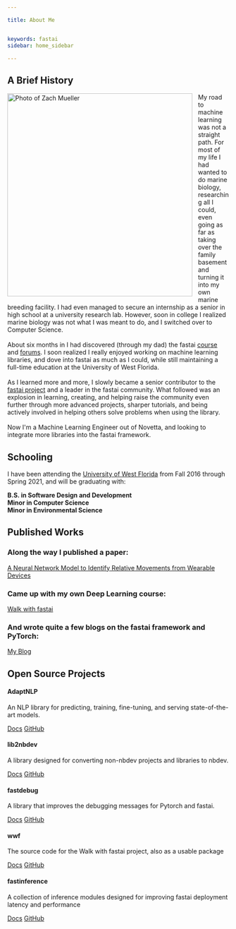 ```yaml
---

title: About Me


keywords: fastai
sidebar: home_sidebar

---
```

<div class="row">
    <div class="panel panel-default text-center">
        <h2>A Brief History</h2>
    <img src="/assets/images/portrait.png" alt="Photo of Zach Mueller" style="width:420px;height:460px; padding: 0px 10px 0px 0px" align="left">
    My road to machine learning was not a straight path. For most of my life I had wanted to do marine biology, researching all I could, even going as far as taking over the family basement and turning it into my own marine breeding facility. I had even managed to secure an internship as a senior in high school at a university research lab. However, soon in college I realized marine biology was not what I was meant to do, and I switched over to Computer Science.<br><br>About six months in I had discovered (through my dad) the fastai <a href="https://course.fast.ai">course</a> and <a href="https://forums.fast.ai">forums</a>. I soon realized I really enjoyed working on machine learning libraries, and dove into fastai as much as I could, while still maintaining a full-time education at the University of West Florida. <br><br>As I learned more and more, I slowly became a senior contributor to the <a href="https://github.com/fastai/fastai">fastai project</a> and a leader in the fastai community. What followed was an explosion in learning, creating, and helping raise the community even further through more advanced projects, sharper tutorials, and being actively involved in helping others solve problems when using the library. <br><br>Now I'm a Machine Learning Engineer out of Novetta, and looking to integrate more libraries into the fastai framework.
    </div>
</div>

<div class="row">
    <div class="panel panel-default text-center">
             <h2>Schooling</h2>
             <p>I have been attending the <a href="https://uwf.edu/">University of West Florida</a> from Fall 2016 through Spring 2021, and will be graduating with:</p>
         <span class="fa-stack fa-1x">
               <i class="fa fa-circle fa-stack-2x text-primary"></i>
               <i class="fa fa-hand-o-right fa-stack-1x fa-inverse"></i>
         </span>
        <b>B.S. in Software Design and Development</b>
        <br>
        <span class="fa-stack fa-1x">
               <i class="fa fa-circle fa-stack-2x text-primary"></i>
               <i class="fa fa-hand-o-right fa-stack-1x fa-inverse"></i>
         </span>
        <b>Minor in Computer Science</b>
        <br>
        <span class="fa-stack fa-1x">
               <i class="fa fa-circle fa-stack-2x text-primary"></i>
               <i class="fa fa-hand-o-right fa-stack-1x fa-inverse"></i>
         </span>
        <b>Minor in Environmental Science</b>
        <br>
        <h2>Published Works</h2>
        <h3>Along the way I published a paper:</h3>
        <span class="fa-stack fa-1x">
               <i class="fa fa-circle fa-stack-2x text-primary"></i>
               <i class="fa fa-book fa-stack-1x fa-inverse"></i>
         </span>
        <a href="https://ieeexplore.ieee.org/document/9368261">A Neural Network Model to Identify Relative Movements from Wearable Devices</a>
        <h3>Came up with my own Deep Learning course:</h3>
        <span class="fa-stack fa-1x">
               <i class="fa fa-circle fa-stack-2x text-primary"></i>
               <i class="fa fa-pencil fa-stack-1x fa-inverse"></i>
         </span>
        <a href="https://walkwithfastai.com/Introduction">Walk with fastai</a>
        <h3>And wrote quite a few blogs on the fastai framework and PyTorch:</h3>
        <span class="fa-stack fa-1x">
               <i class="fa fa-circle fa-stack-2x text-primary"></i>
               <i class="fa fa-bookmark fa-stack-1x fa-inverse"></i>
         </span>
        <a href="https://muellerzr.github.io/fastblog">My Blog</a>
        <div class="row">
         <div class="col-lg-12">
             <h2 class="page-header">Open Source Projects</h2>
         </div>
         <div class="col-md-3 col-sm-6">
             <div class="panel panel-default text-center">
                 <div class="panel-heading">
                     <span class="fa-stack fa-5x">
                           <i class="fa fa-circle fa-stack-2x text-primary"></i>
                           <i class="fa fa-language fa-stack-1x fa-inverse"></i>
                     </span>
                 </div>
                 <div class="panel-body">
                     <h4>AdaptNLP</h4>
                     <p>An NLP library for predicting, training, fine-tuning, and serving state-of-the-art models.</p>
                     <a href="https://novetta.github.io/adaptnlp" class="btn btn-primary">Docs</a>
                     <a href="https://github.com/novetta/adaptnlp" class="btn btn-primary">GitHub</a>
                 </div>
             </div>
         </div>
        <div class="col-md-3 col-sm-6">
             <div class="panel panel-default text-center">
                 <div class="panel-heading">
                     <span class="fa-stack fa-5x">
                           <i class="fa fa-circle fa-stack-2x text-primary"></i>
                           <i class="fa fa-book fa-stack-1x fa-inverse"></i>
                     </span>
                 </div>
                 <div class="panel-body">
                     <h4>lib2nbdev</h4>
                     <p>A library designed for converting non-nbdev projects and libraries to nbdev.</p>
                     <a href="https://novetta.github.io/lib2nbdev" class="btn btn-primary">Docs</a>
                     <a href="https://github.com/novetta/lib2nbdev" class="btn btn-primary">GitHub</a>
                 </div>
             </div>
         </div>
        <div class="col-md-3 col-sm-6">
             <div class="panel panel-default text-center">
                 <div class="panel-heading">
                     <span class="fa-stack fa-5x">
                           <i class="fa fa-circle fa-stack-2x text-primary"></i>
                           <i class="fa fa-bug fa-stack-1x fa-inverse"></i>
                     </span>
                 </div>
                 <div class="panel-body">
                     <h4>fastdebug</h4>
                     <p>A library that improves the debugging messages for Pytorch and fastai.</p>
                     <a href="https://muellerzr.github.io/fastdebug" class="btn btn-primary">Docs</a>
                     <a href="https://github.com/muellerzr/fastdebug" class="btn btn-primary">GitHub</a>
                 </div>
             </div>
         </div>
        <div class="col-md-3 col-sm-6">
             <div class="panel panel-default text-center">
                 <div class="panel-heading">
                     <span class="fa-stack fa-5x">
                           <i class="fa fa-circle fa-stack-2x text-primary"></i>
                           <i class="fa fa-tree fa-stack-1x fa-inverse"></i>
                     </span>
                 </div>
                 <div class="panel-body">
                     <h4>wwf</h4>
                     <p>The source code for the Walk with fastai project, also as a usable package</p>
                     <a href="https://walkwithfastai.com" class="btn btn-primary">Docs</a>
                     <a href="https://github.com/walkwithfastai/walkwithfastai.github.io" class="btn btn-primary">GitHub</a>
                 </div>
             </div>
         </div>
        <div class="col-md-3 col-sm-6">
             <div class="panel panel-default text-center">
                 <div class="panel-heading">
                     <span class="fa-stack fa-5x">
                           <i class="fa fa-circle fa-stack-2x text-primary"></i>
                           <i class="fa fa-tree fa-stack-1x fa-inverse"></i>
                     </span>
                 </div>
                 <div class="panel-body">
                     <h4>fastinference</h4>
                     <p>A collection of inference modules designed for improving fastai deployment latency and performance</p>
                     <a href="https://muellerzr.github.io/fastinference" class="btn btn-primary">Docs</a>
                     <a href="https://github.com/muellerzr/fastinference" class="btn btn-primary">GitHub</a>
                 </div>
             </div>
         </div>
</div>
        
</div>